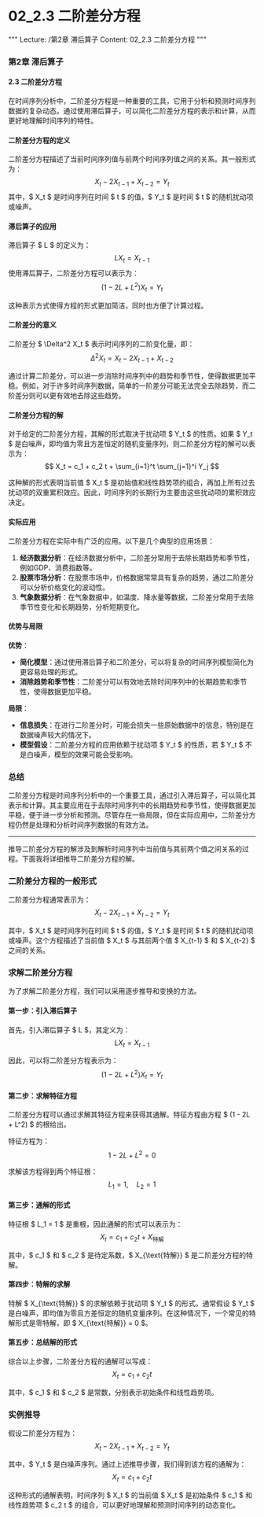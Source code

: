 # 02_2.3 二阶差分方程

"""
Lecture: /第2章 滞后算子
Content: 02_2.3 二阶差分方程
"""

### 第2章 滞后算子
#### 2.3 二阶差分方程

在时间序列分析中，二阶差分方程是一种重要的工具，它用于分析和预测时间序列数据的复杂动态。通过使用滞后算子，可以简化二阶差分方程的表示和计算，从而更好地理解时间序列的特性。

#### 二阶差分方程的定义

二阶差分方程描述了当前时间序列值与前两个时间序列值之间的关系。其一般形式为：
$$ X_t - 2X_{t-1} + X_{t-2} = Y_t $$
其中，$ X_t $ 是时间序列在时间 $ t $ 的值，$ Y_t $ 是时间 $ t $ 的随机扰动项或噪声。

#### 滞后算子的应用

滞后算子 $ L $ 的定义为：
$$ L X_t = X_{t-1} $$
使用滞后算子，二阶差分方程可以表示为：
$$ (1 - 2L + L^2) X_t = Y_t $$

这种表示方式使得方程的形式更加简洁，同时也方便了计算过程。

#### 二阶差分的意义

二阶差分 $ \Delta^2 X_t $ 表示时间序列的二阶变化量，即：
$$ \Delta^2 X_t = X_t - 2X_{t-1} + X_{t-2} $$

通过计算二阶差分，可以进一步消除时间序列中的趋势和季节性，使得数据更加平稳。例如，对于许多时间序列数据，简单的一阶差分可能无法完全去除趋势，而二阶差分则可以更有效地去除这些趋势。

#### 二阶差分方程的解

对于给定的二阶差分方程，其解的形式取决于扰动项 $ Y_t $ 的性质。如果 $ Y_t $ 是白噪声，即均值为零且方差恒定的随机变量序列，则二阶差分方程的解可以表示为：
$$ X_t = c_1 + c_2 t + \sum_{i=1}^t \sum_{j=1}^i Y_j $$

这种解的形式表明当前值 $ X_t $ 是初始值和线性趋势项的组合，再加上所有过去扰动项的双重累积效应。因此，时间序列的长期行为主要由这些扰动项的累积效应决定。

#### 实际应用

二阶差分方程在实际中有广泛的应用。以下是几个典型的应用场景：

1. **经济数据分析**：在经济数据分析中，二阶差分常用于去除长期趋势和季节性，例如GDP、消费指数等。
2. **股票市场分析**：在股票市场中，价格数据常常具有复杂的趋势，通过二阶差分可以分析价格变化的波动性。
3. **气象数据分析**：在气象数据中，如温度、降水量等数据，二阶差分常用于去除季节性变化和长期趋势，分析短期变化。

#### 优势与局限

**优势**：
- **简化模型**：通过使用滞后算子和二阶差分，可以将复杂的时间序列模型简化为更容易处理的形式。
- **消除趋势和季节性**：二阶差分可以有效地去除时间序列中的长期趋势和季节性，使得数据更加平稳。

**局限**：
- **信息损失**：在进行二阶差分时，可能会损失一些原始数据中的信息，特别是在数据噪声较大的情况下。
- **模型假设**：二阶差分方程的应用依赖于扰动项 $ Y_t $ 的性质，若 $ Y_t $ 不是白噪声，模型的效果可能会受影响。

### 总结

二阶差分方程是时间序列分析中的一个重要工具，通过引入滞后算子，可以简化其表示和计算。其主要应用在于去除时间序列中的长期趋势和季节性，使得数据更加平稳，便于进一步分析和预测。尽管存在一些局限，但在实际应用中，二阶差分方程仍然是处理和分析时间序列数据的有效方法。

---

推导二阶差分方程的解涉及到解析时间序列中当前值与其前两个值之间关系的过程。下面我将详细推导二阶差分方程的解。

### 二阶差分方程的一般形式

二阶差分方程通常表示为：
$$ X_t - 2X_{t-1} + X_{t-2} = Y_t $$

其中，$ X_t $ 是时间序列在时间 $ t $ 的值，$ Y_t $ 是时间 $ t $ 的随机扰动项或噪声。这个方程描述了当前值 $ X_t $ 与其前两个值 $ X_{t-1} $ 和 $ X_{t-2} $ 之间的关系。

### 求解二阶差分方程

为了求解二阶差分方程，我们可以采用逐步推导和变换的方法。

#### 第一步：引入滞后算子

首先，引入滞后算子 $ L $，其定义为：
$$ L X_t = X_{t-1} $$

因此，可以将二阶差分方程表示为：
$$ (1 - 2L + L^2) X_t = Y_t $$

#### 第二步：求解特征方程

二阶差分方程可以通过求解其特征方程来获得其通解。特征方程由方程 $ (1 - 2L + L^2) $ 的根给出。

特征方程为：
$$ 1 - 2L + L^2 = 0 $$

求解该方程得到两个特征根：
$$ L_1 = 1, \quad L_2 = 1 $$

#### 第三步：通解的形式

特征根 $ L_1 = 1 $ 是重根，因此通解的形式可以表示为：
$$ X_t = c_1 + c_2 t + X_{\text{特解}} $$

其中，$ c_1 $ 和 $ c_2 $ 是待定系数，$ X_{\text{特解}} $ 是二阶差分方程的特解。

#### 第四步：特解的求解

特解 $ X_{\text{特解}} $ 的求解依赖于扰动项 $ Y_t $ 的形式。通常假设 $ Y_t $ 是白噪声，即均值为零且方差恒定的随机变量序列。在这种情况下，一个常见的特解形式是零特解，即 $ X_{\text{特解}} = 0 $。

#### 第五步：总结解的形式

综合以上步骤，二阶差分方程的通解可以写成：
$$ X_t = c_1 + c_2 t $$

其中，$ c_1 $ 和 $ c_2 $ 是常数，分别表示初始条件和线性趋势项。

### 实例推导

假设二阶差分方程为：
$$ X_t - 2X_{t-1} + X_{t-2} = Y_t $$

其中，$ Y_t $ 是白噪声序列。通过上述推导步骤，我们得到该方程的通解为：
$$ X_t = c_1 + c_2 t $$

这种形式的通解表明，时间序列 $ X_t $ 的当前值 $ X_t $ 是初始条件 $ c_1 $ 和线性趋势项 $ c_2 t $ 的组合，可以更好地理解和预测时间序列的动态变化。